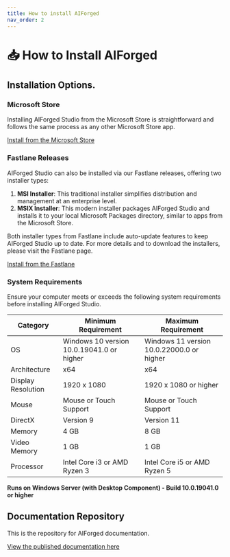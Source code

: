 ```yaml
---
title: How to install AIForged
nav_order: 2
---
```


# 📥 How to Install AIForged

## Installation Options.

### Microsoft Store

Installing AIForged Studio from the Microsoft Store is straightforward and follows the same process as any other Microsoft Store app.

[Install from the Microsoft Store](https://apps.microsoft.com/store/detail/aiforged/9N9TV5K8F914)

### Fastlane Releases

AIForged Studio can also be installed via our Fastlane releases, offering two installer types:

1. **MSI Installer**: This traditional installer simplifies distribution and management at an enterprise level.
2. **MSIX Installer**: This modern installer packages AIForged Studio and installs it to your local Microsoft Packages directory, similar to apps from the Microsoft Store.

Both installer types from Fastlane include auto-update features to keep AIForged Studio up to date. For more details and to download the installers, please visit the Fastlane page.

[Install from the Fastlane](https://aiforgedstorage.blob.core.windows.net/install/index.html)

### System Requirements

Ensure your computer meets or exceeds the following system requirements before installing AIForged Studio.

| Category           | Minimum Requirement                       | Maximum Requirement                       |
| ------------------ | ----------------------------------------- | ----------------------------------------- |
| OS                 | Windows 10 version 10.0.19041.0 or higher | Windows 11 version 10.0.22000.0 or higher |
| Architecture       | x64                                       | x64                                       |
| Display Resolution | 1920 x 1080                               | 1920 x 1080 or higher                     |
| Mouse              | Mouse or Touch Support                    | Mouse or Touch Support                    |
| DirectX            | Version 9                                 | Version 11                                |
| Memory             | 4 GB                                      | 8 GB                                      |
| Video Memory       | 1 GB                                      | 1 GB                                      |
| Processor          | Intel Core i3 or AMD Ryzen 3              | Intel Core i5 or AMD Ryzen 5              |

**Runs on Windows Server (with Desktop Component) - Build 10.0.19041.0 or higher**

## Documentation Repository

This is the repository for AIForged documentation.

[View the published documentation here](http://docs.aiforged.com)
